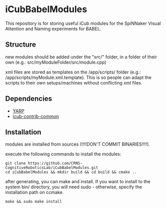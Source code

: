 iCubBabelModules
===========


This repository is for storing useful iCub modules for the SpiNNaker Visual Attention and Naming experiments for BABEL.

## Structure

new modules should be added under the "src/" folder, in a folder of their own (e.g.: src/myModuleFolder/src/module.cpp)

xml files are stored as templates on the /app/scripts/ folder (e.g.: /app/scripts/myModule.xml.template). This is so people can adapt the scripts to their own setups/machines without conflicting xml files.

## Dependencies

- [YARP](https://github.com/robotology/yarp)
- [icub-contrib-common](https://github.com/robotology/icub-contrib-common)

## Installation

modules are installed from sources (!!!!DON'T COMMIT BINARIES!!!!).

execute the following commands to install the modules:

    git clone https://github.com/CRNS-CognitiveRoboticsLab/iCubBabelModules.git
    cd iCubBabelModules && mkdir build && cd build && cmake ..

after generating, you can make and install. If you want to install to the system bin/ directory, you will need sudo - otherwise, specify the installation path on ccmake.

    make && sudo make install
